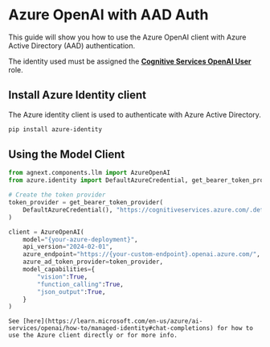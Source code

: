 # Azure OpenAI with AAD Auth

This guide will show you how to use the Azure OpenAI client with Azure Active Directory (AAD) authentication.

The identity used must be assigned the [**Cognitive Services OpenAI User**](https://learn.microsoft.com/en-us/azure/ai-services/openai/how-to/role-based-access-control#cognitive-services-openai-user) role.

## Install Azure Identity client

The Azure identity client is used to authenticate with Azure Active Directory.

```sh
pip install azure-identity
```

## Using the Model Client

```python
from agnext.components.llm import AzureOpenAI
from azure.identity import DefaultAzureCredential, get_bearer_token_provider

# Create the token provider
token_provider = get_bearer_token_provider(
    DefaultAzureCredential(), "https://cognitiveservices.azure.com/.default"
)

client = AzureOpenAI(
    model="{your-azure-deployment}",
    api_version="2024-02-01",
    azure_endpoint="https://{your-custom-endpoint}.openai.azure.com/",
    azure_ad_token_provider=token_provider,
    model_capabilities={
        "vision":True,
        "function_calling":True,
        "json_output":True,
    }
)
```

```{note}
See [here](https://learn.microsoft.com/en-us/azure/ai-services/openai/how-to/managed-identity#chat-completions) for how to use the Azure client directly or for more info.
```
